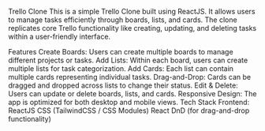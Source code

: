 Trello Clone
This is a simple Trello Clone built using ReactJS. It allows users to manage tasks efficiently through boards, lists, and cards. The clone replicates core Trello functionality like creating, updating, and deleting tasks within a user-friendly interface.

Features
Create Boards: Users can create multiple boards to manage different projects or tasks.
Add Lists: Within each board, users can create multiple lists for task categorization.
Add Cards: Each list can contain multiple cards representing individual tasks.
Drag-and-Drop: Cards can be dragged and dropped across lists to change their status.
Edit & Delete: Users can update or delete boards, lists, and cards.
Responsive Design: The app is optimized for both desktop and mobile views.
Tech Stack
Frontend:
ReactJS
CSS (TailwindCSS / CSS Modules)
React DnD (for drag-and-drop functionality)
